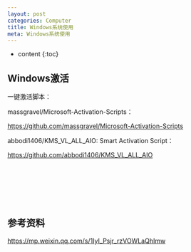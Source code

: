 ```yaml
---
layout: post
categories: Computer
title: Windows系统使用
meta: Windows系统使用
---
```

* content
{:toc}

## Windows激活

一键激活脚本：

massgravel/Microsoft-Activation-Scripts‍：

<https://github.com/massgravel/Microsoft-Activation-Scripts>

abbodi1406/KMS_VL_ALL_AIO: Smart Activation Script：

<https://github.com/abbodi1406/KMS_VL_ALL_AIO>
























<br/><br/><br/><br/><br/>
## 参考资料

<https://mp.weixin.qq.com/s/1IyI_Psjr_rzVOWLaQhImw>













